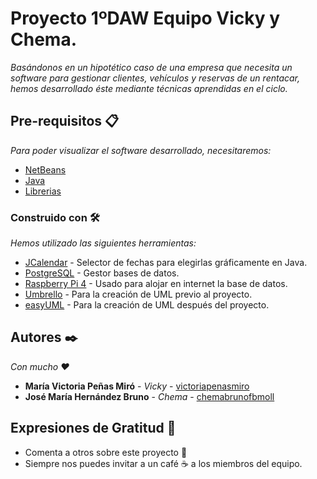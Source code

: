 # Proyecto 1ºDAW Equipo Vicky y Chema.

_Basándonos en un hipotético caso de una empresa que necesita un software para gestionar clientes, vehículos y reservas de un rentacar, hemos desarrollado éste mediante técnicas aprendidas en el ciclo._

## Pre-requisitos 📋

_Para poder visualizar el software desarrollado, necesitaremos:_

* [NetBeans](https://www.oracle.com/technetwork/es/java/javase/downloads/jdk-netbeans-jsp-3413139-esa.html/)
* [Java](https://www.java.com/es/download/)
* [Librerias](https://github.com/cifpfbmoll/proyecto-1o-daw-equipo-vicky-y-chema/tree/master/lib/jars/)

### Construido con 🛠️

_Hemos utilizado las siguientes herramientas:_

* [JCalendar](https://toedter.com/jcalendar/) - Selector de fechas para elegirlas gráficamente en Java.
* [PostgreSQL](https://www.postgresql.org/) - Gestor bases de datos.
* [Raspberry Pi 4](https://www.raspberrypi.org/) - Usado para alojar en internet la base de datos.
* [Umbrello](https://umbrello.kde.org/) - Para la creación de UML previo al proyecto.
* [easyUML](http://plugins.netbeans.org/plugin/55435/easyuml/) - Para la creación de UML después del proyecto.

## Autores ✒️

_Con mucho ❤️_

* **María Victoria Peñas Miró** - *Vicky* - [victoriapenasmiro](https://github.com/victoriapenasmiro/)
* **José María Hernández Bruno** - *Chema* - [chemabrunofbmoll](https://github.com/chemabrunofbmoll/)

## Expresiones de Gratitud 🎁

* Comenta a otros sobre este proyecto 📢
* Siempre nos puedes invitar a un café ☕ a los miembros del equipo.
